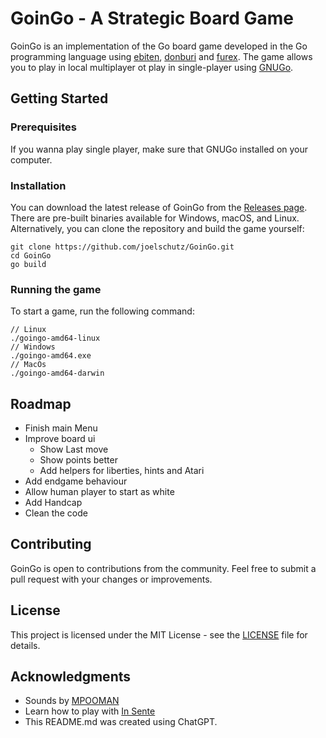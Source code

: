 # GoinGo - A Strategic Board Game

GoinGo is an implementation of the Go board game developed in the Go programming language using [ebiten](https://github.com/hajimehoshi/ebiten), [donburi](https://github.com/yohamta/donburi) and [furex](https://github.com/yohamta/furex). The game allows you to play in local multiplayer ot play in single-player using [GNUGo](https://www.gnu.org/software/gnugo/).

## Getting Started

### Prerequisites

If you wanna play single player, make sure that GNUGo installed on your computer.

### Installation

You can download the latest release of GoinGo from the [Releases page](https://github.com/joelschutz/GoinGo/releases). There are pre-built binaries available for Windows, macOS, and Linux. Alternatively, you can clone the repository and build the game yourself:

```
git clone https://github.com/joelschutz/GoinGo.git
cd GoinGo
go build
```

### Running the game

To start a game, run the following command:

```
// Linux
./goingo-amd64-linux
// Windows
./goingo-amd64.exe
// MacOs
./goingo-amd64-darwin
```

## Roadmap
 - Finish main Menu
 - Improve board ui
   - Show Last move
   - Show points better
   - Add helpers for liberties, hints and Atari
 - Add endgame behaviour
 - Allow human player to start as white
 - Add Handcap
 - Clean the code

## Contributing

GoinGo is open to contributions from the community. Feel free to submit a pull request with your changes or improvements.

## License

This project is licensed under the MIT License - see the [LICENSE](LICENSE.md) file for details.

## Acknowledgments

 - Sounds by [MPOOMAN](https://www.youtube.com/channel/UCNEIrnARXCFNpVWZlwg2pzg) 
 - Learn how to play with [In Sente](https://www.youtube.com/watch?v=NJ9QIiWgLWw)
 - This README.md was created using ChatGPT.
